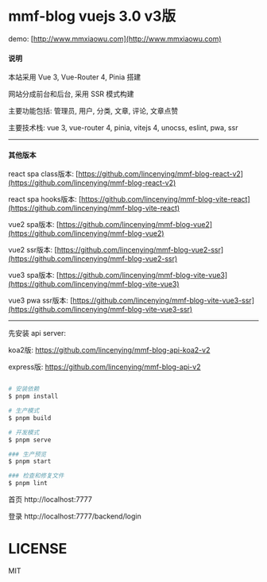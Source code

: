 # mmf-blog vuejs 3.0 v3版

demo: [http://www.mmxiaowu.com](http://www.mmxiaowu.com)

#### 说明

本站采用 Vue 3, Vue-Router 4, Pinia 搭建

网站分成前台和后台, 采用 SSR 模式构建

主要功能包括: 管理员, 用户, 分类, 文章, 评论, 文章点赞

主要技术栈: vue 3, vue-router 4, pinia, vitejs 4, unocss, eslint, pwa, ssr

---

#### 其他版本

react spa class版本: [https://github.com/lincenying/mmf-blog-react-v2](https://github.com/lincenying/mmf-blog-react-v2)

react spa hooks版本: [https://github.com/lincenying/mmf-blog-vite-react](https://github.com/lincenying/mmf-blog-vite-react)

vue2 spa版本: [https://github.com/lincenying/mmf-blog-vue2](https://github.com/lincenying/mmf-blog-vue2)

vue2 ssr版本: [https://github.com/lincenying/mmf-blog-vue2-ssr](https://github.com/lincenying/mmf-blog-vue2-ssr)

vue3 spa版本: [https://github.com/lincenying/mmf-blog-vite-vue3](https://github.com/lincenying/mmf-blog-vite-vue3)

vue3 pwa ssr版本: [https://github.com/lincenying/mmf-blog-vite-vue3-ssr](https://github.com/lincenying/mmf-blog-vite-vue3-ssr)

---

先安装 api server:

koa2版: https://github.com/lincenying/mmf-blog-api-koa2-v2

express版: https://github.com/lincenying/mmf-blog-api-v2

```bash

# 安装依赖
$ pnpm install

# 生产模式
$ pnpm build

# 开发模式
$ pnpm serve

### 生产预览
$ pnpm start

### 检查和修复文件
$ pnpm lint

```

首页
http://localhost:7777

登录
http://localhost:7777/backend/login

# LICENSE

MIT
